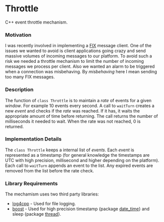 # Throttle
C++ event throttle mechanism.

### Motivation
I was recently involved in implementing a [FIX](http://www.fixprotocol.org/) message client.
One of the issues we wanted to avoid is client applications going crazy and send
massive volumes of incoming messages to our platform. To avoid such a risk we needed a
throttle mechanism to limit the number of incoming messages we process per client. Also
we wanted an alarm to be triggered when a connection was misbehaving. By *misbehaving* here
I mean sending too many FIX messages.

### Description
The function of `class Throttle` is to maintain a *rate* of events for a given *window*.
For example 10 events every second. A call to `waitTurn` creates a new *event*
and checks if the *rate* was reached. If it has, it waits the appropriate amount of time
before returning. The call returns the number of milliseconds it needed to wait. When
the rate was not reached, 0 is returned.

### Implementation Details
The `class Throttle` keeps a internal list of *events*. Each *event* is represented
as a timestamp (for general knowledge the timestamps are UTC with high precision,
millisecond and higher depending on the platform). Each call to `waitTurn` appends
an event to the list. Any expired events are removed from the list before the rate
check.

### Library Requirements
The mechamism uses two third party libraries:

* [log4cpp](http://log4cpp.sourceforge.net/) - Used for file logging.
* [boost](http://www.boost.org/) - Used for high precision timestamp
{package [date\_time](http://www.boost.org/libs/date_time/)} and sleep
{package [thread](http://www.boost.org/libs/thread/)}.


